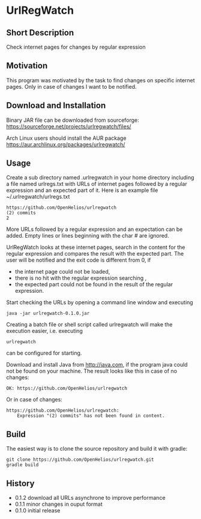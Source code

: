 # UrlRegWatch

## Short Description
Check internet pages for changes by regular expression

## Motivation
This program was motivated by the task to find changes on specific 
internet pages. Only in case of changes I want to be notified.

## Download and Installation
Binary JAR file can be downloaded from sourceforge:
https://sourceforge.net/projects/urlregwatch/files/

Arch Linux users should install the AUR package
https://aur.archlinux.org/packages/urlregwatch/

## Usage
Create a sub directory named .urlregwatch in your home directory 
including a file named urlregs.txt with URLs of internet pages followed
by a regular expression and an expected part of it. Here is an example 
file ~/.urlregwatch/urlregs.txt

~~~
https://github.com/OpenHelios/urlregwatch
(2) commits
2
~~~

More URLs followed by a regular expression and an expectation can be added.
Empty lines or lines beginning with the char # are ignored.

UrlRegWatch looks at these internet pages, search in the content for the 
regular expression and compares the result with the expected part.
The user will be notified and the exit code is different from 0, if
* the internet page could not be loaded,
* there is no hit with the regular expression searching ,
* the expected part could not be found in the result of the regular 
expression.

Start checking the URLs by opening a command line window and executing
~~~
java -jar urlregwatch-0.1.0.jar 
~~~
Creating a batch file or shell script called urlregwatch will make the
execution easier, i.e. executing
~~~
urlregwatch
~~~
can be configured for starting. 

Download and install Java from http://java.com, if the program java could not
be found on your machine. The result looks like this in case of no changes:
~~~
OK: https://github.com/OpenHelios/urlregwatch
~~~
Or in case of changes:
~~~
https://github.com/OpenHelios/urlregwatch:
    Expression "(2) commits" has not been found in content.
~~~
## Build
The easiest way is to clone the source repository and build it with gradle:
~~~
git clone https://github.com/OpenHelios/urlregwatch.git
gradle build
~~~

## History
* 0.1.2 download all URLs asynchrone to improve performance
* 0.1.1 minor changes in ouput format
* 0.1.0 initial release
